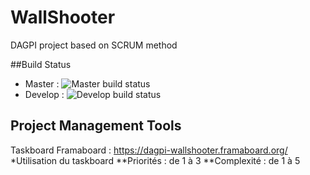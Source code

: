 # WallShooter
DAGPI project based on SCRUM method

##Build Status

* Master : ![Master build status](https://travis-ci.org/DopaSensei/WallShooter.svg?branch=master "Master branch build status")
* Develop : ![Develop build status](https://travis-ci.org/DopaSensei/WallShooter.svg?branch=develop "Develop branch build status")

## Project Management Tools

Taskboard Framaboard : https://dagpi-wallshooter.framaboard.org/
*Utilisation du taskboard
**Priorités : de 1 à 3
**Complexité : de 1 à 5
